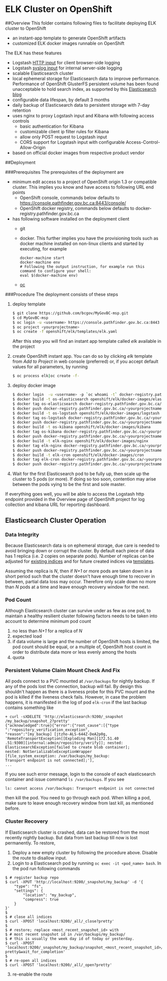 # ELK Cluster on OpenShift

##Overview
This folder contains following files to facilitate deploying ELK cluster to OpenShift

* an instant-app template to generate OpenShift artifacts
* customized ELK docker images runnable on OpenShift

The ELK has these features
* Logstash [HTTP input](https://www.elastic.co/blog/introducing-logstash-input-http-plugin) for client browser-side logging
* Logstash [syslog input](https://www.elastic.co/guide/en/logstash/2.4/plugins-inputs-syslog.html) for internal server-side logging
* scalable Elasticsearch cluster
* local ephemeral storage for Elasticsearch data to improve performance. Performance of OpenShift GlusterFS persistent volume has been found unacceptable to hold search index, as supported by this [Elasticsearch blog](https://www.elastic.co/blog/performance-considerations-elasticsearch-indexing)
* configurable data lifespan, by default 3 months
* daily backup of Elasticsearch data to persistent storage with 7-day retention
* uses nginx to proxy Logstash input and Kibana with following access controls
  * basic authentication for Kibana
  * customizable client ip filter rules for Kibana
  * allow only POST request to Logstash input
  * CORS support for Logstash input with configurable Access-Control-Allow-Origin
* based on official docker images from respective product vendor 

##Deployment

###Prerequisites 
The prerequisites of the deployment are

* minimum edit access to a project of OpenShift origin 1.3 or compatible cluster. This implies you know and have access to following URL end points
  * OpenShift console, commands below defaults to https://console.pathfinder.gov.bc.ca:8443/console/ 
  * OpenShift docker registry, commands below defaults to docker-registry.pathfinder.gov.bc.ca
* has following software installed on the deployment client
  * git
  * docker. This further implies you have the provisioning tools such as docker machine installed on non-linux clients and started by executing, for example 
  
    ```
    docker-machine start
    docker-machine env
    # Following the output instruction, for example run this command to configure your shell:
    eval $(docker-machine env)
    ```
  * [oc](https://docs.openshift.com/container-platform/latest/cli_reference/get_started_cli.html)

###Procedure
The deployment consists of these steps

1. deploy template

   ```sh
   $ git clone https://github.com/bcgov/MyGovBC-msp.git
   $ cd MyGovBC-msp
   $ oc login -u <username> https://console.pathfinder.gov.bc.ca:8443
   $ oc project <yourprojectname>
   $ oc create -f openshift/elk/templates/elk.yaml
   ```
   After this step you will find an instant app template called *elk* available in the project
2. create OpenShift instant app. You can do so by clicking *elk* template from *Add to Project* in web console (preferred) or, if you accept default values for all parameters, by running

   ```sh
   $ oc process elk|oc create -f-
   ```  
   
3. deploy docker image

   ```sh
   $ docker login  -u <username> -p `oc whoami -t` docker-registry.pathfinder.gov.bc.ca
   $ docker build -t os-elasticsearch openshift/elk/docker-images/elastic-search
   $ docker tag os-elasticsearch docker-registry.pathfinder.gov.bc.ca/<yourprojectname>/os-elasticsearch
   $ docker push docker-registry.pathfinder.gov.bc.ca/<yourprojectname>/os-elasticsearch
   $ docker build -t os-logstash openshift/elk/docker-images/logstash
   $ docker tag os-logstash docker-registry.pathfinder.gov.bc.ca/<yourprojectname>/os-logstash
   $ docker push docker-registry.pathfinder.gov.bc.ca/<yourprojectname>/os-logstash
   $ docker build -t os-kibana openshift/elk/docker-images/kibana
   $ docker tag os-kibana docker-registry.pathfinder.gov.bc.ca/<yourprojectname>/os-kibana
   $ docker push docker-registry.pathfinder.gov.bc.ca/<yourprojectname>/os-kibana
   $ docker build -t elk-nginx openshift/elk/docker-images/nginx
   $ docker tag elk-nginx docker-registry.pathfinder.gov.bc.ca/<yourprojectname>/elk-nginx
   $ docker push docker-registry.pathfinder.gov.bc.ca/<yourprojectname>/elk-nginx
   $ docker build -t elk-cron openshift/elk/docker-images/cron
   $ docker tag elk-cron docker-registry.pathfinder.gov.bc.ca/<yourprojectname>/elk-cron
   $ docker push docker-registry.pathfinder.gov.bc.ca/<yourprojectname>/elk-cron
   ```

4. Wait for the first Elasticsearch pod to be fully up, then scale up the cluster to 5 pods (or more). If doing so too soon, contention may arise between the pods vying to be the first and sole master.   

If everything goes well, you will be able to access the Logstash http endpoint provided in the Overview page of OpenShift project for log collection and kibana URL for reporting dashboard.

## Elasticsearch Cluster Operation

### Data Integrity 
Because Elasticsearch data is on ephemeral storage, due care is needed to avoid bringing down or corrupt the cluster. By default each piece of data has 1 replica (i.e. 2 copies on separate pods). Number of replicas can be adjusted for [existing indices](https://www.elastic.co/guide/en/elasticsearch/guide/current/replica-shards.html) and for future created indices via [templates](http://stackoverflow.com/questions/24553718/updating-the-default-index-number-of-replicas-setting-for-new-indices).

 Assuming the replica is *N*, then if *N+1* or more pods are taken down in a short period such that the cluster doesn't have enough time to recover in between, partial data loss may occur. Therefore only scale down no more than *N* pods at a time and leave enough recovery window for the next.
 
### Pod Count
Although Elasticsearch cluster can survive under as few as one pod, to maintain a healthy resilient cluster following factors needs to be taken into account to determine minimum pod count

  1. no less than *N+1* for a replica of *N*
  2. expected load
  3. if data volume is large and the number of OpenShift hosts is limited, the pod count should be equal, or a multiple of,  OpenShift host count in order to distribute data more or less evenly among the hosts
  4. quota

### Persistent Volume Claim Mount Check And Fix
All pods connect to a PVC mounted at `/var/backups` for nightly backup. If any of the pods lost the connection, backup will fail. By design this shouldn't happen as there is a liveness probe for this PVC mount and the pod is killed if the liveness check fails. However, in case the problem happens, it is manifested in the log of pod `elk-cron` if the last backup contains something like

```
+ curl -sXDELETE 'http://elasticsearch:9200/_snapshot
/my_backup/snapshot_2?pretty'
{"acknowledged":true}{"error":{"root_cause":[{"type
":"repository_verification_exception",
"reason":"[my_backup] [jtzho-ALS-644Z-DeA2p0g, 
'RemoteTransportException[[Exploding Man][172.51.40
.51:9300][internal:admin/repository/verify]]; nested: 
ElasticsearchException[failed to create blob container];
nested: NotSerializableExceptionWrapper
[file_system_exception: /var/backups/my_backup: 
Transport endpoint is not connected];'], 
...
```
If you see such error message, login to the console of each elasticsearch container and  issue command `ls /var/backups`. If you see
```
ls: cannot access /var/backups: Transport endpoint is not connected
```
then kill the pod. You need to go through each pod. When killing a pod, make sure to leave enough recovery window from last kill, as mentioned before.

### Cluster Recovery
If Elasticsearch cluster is crashed, data can be restored from the most recently nightly backup. But data from last backup till now is lost permanently. To restore,

1. Deploy a new empty cluster by following the procedure above. Disable the route to disallow input.
2. Login to a Elasticsearch pod by running `oc exec -it <pod_name> bash`. In the pod run following commands

  ```
  $ # register backup repo
  $ curl -XPUT 'http://localhost:9200/_snapshot/my_backup' -d '{
      "type": "fs",
      "settings": {
          "location": "my_backup",
          "compress": true
      }
  }'
  $
  $ # close all indices
  $ curl -XPOST 'localhost:9200/_all/_close?pretty'
  $
  $ # restore; replace <most_recent_snapshot_id> with 
  $ # most recent snapshot id in /var/backups/my_backup/
  $ # this is usually the week day id of today or yesterday.
  $ curl -XPOST 'localhost:9200/_snapshot/my_backup/snapshot_<most_recent_snapshot_id>/_restore?pretty&wait_for_completion'
  $
  $ # re-open all indices
  $ curl -XPOST 'localhost:9200/_all/_open?pretty'
  ```
3. re-enable the route
